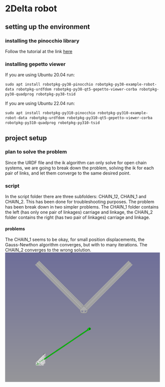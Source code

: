 # 2Delta robot

## setting up the environment
### installing the pinocchio library
Follow the tutorial at the link [here](https://stack-of-tasks.github.io/pinocchio/download.html)
### installing gepetto viewer
If you are using Ubuntu 20.04 run:
~~~
sudo apt install robotpkg-py38-pinocchio robotpkg-py38-example-robot-data robotpkg-urdfdom robotpkg-py38-qt5-gepetto-viewer-corba robotpkg-py38-quadprog robotpkg-py38-tsid
~~~

If you are using Ubuntu 22.04 run:
~~~
sudo apt install robotpkg-py310-pinocchio robotpkg-py310-example-robot-data robotpkg-urdfdom robotpkg-py310-qt5-gepetto-viewer-corba robotpkg-py310-quadprog robotpkg-py310-tsid
~~~

## project setup
### plan to solve the problem
Since the URDF file and the ik algorithm can only solve for open chain systems, we are going to break down the problem, solving the ik for each pair of links, and let them converge to the same desired point.

### script
In the script folder there are three subfolders: CHAIN_12, CHAIN_1 and CHAIN_2. This has been done for troubleshooting purposes. The problem has been break down in two simpler problems. The CHAIN_1 folder contains the left (has only one pair of linkages) carriage and linkage, the CHAIN_2 folder contains the right (has two pair of linkages) carriage and linkage.

#### problems
The CHAIN_1 seems to be okay, for small position displacements, the Gauss-Newthon algorithm converges, but with to many iterations.
The CHAIN_2 converges to the wrong solution.
![plot](./script/img/CHAIN_2_problem.png)